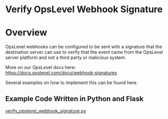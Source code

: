 # Verify OpsLevel Webhook Signature

# Overview

OpsLevel webhooks can be configured to be sent with a signature that the 
destination server can use to verify that the event came from the OpsLevel 
server platform and not a third party or malicious system.

More on our OpsLevel docs here: https://docs.opslevel.com/docs/webhook-signatures

Several examples on how to implement this can be found here.

## Example Code Written in Python and Flask

[verify_opslevel_webhook_signature.py](./python/verify_opslevel_webhook_signature.py)

